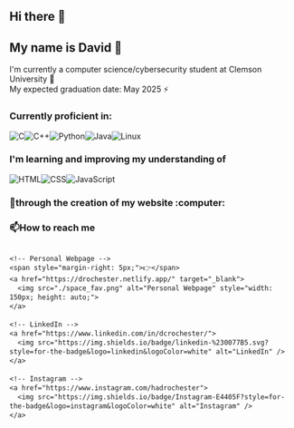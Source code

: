 
<!DOCTYPE html>
<html lang="en">

<head>
  <meta charset="UTF-8" />
  <meta http-equiv="X-UA-Compatible" content="IE=edge" />
  <meta name="viewport" content="width=device-width, initial-scale=1.0" />
  <title>David's Portfolio</title>

  <!-- Add your other meta tags, links, and styles here -->

</head>

<body>

  <h2>Hi there 👋</h2>
  <h2>My name is David 🤠</h2>

  <p>I'm currently a computer science/cybersecurity student at Clemson University 🐅<br>
    My expected graduation date: May 2025 ⚡</p>

  <h3>Currently proficient in:</h3>
  <div style="display: flex;">
    <img src="https://img.shields.io/badge/C-%2300599C.svg?style=for-the-badge&logo=c&logoColor=white" alt="C">
    <img src="https://img.shields.io/badge/C++-%2300599C.svg?style=for-the-badge&logo=c%2B%2B&logoColor=white" alt="C++">
    <img src="https://img.shields.io/badge/Python-%233776AB.svg?style=for-the-badge&logo=python&logoColor=white" alt="Python">
    <img src="https://img.shields.io/badge/Java-%23ED8B00.svg?style=for-the-badge&logo=java&logoColor=white" alt="Java">
    <img src="https://img.shields.io/badge/Linux-%23FCC624.svg?style=for-the-badge&logo=linux&logoColor=black" alt="Linux">
  </div>

  <h3>I'm learning and improving my understanding of</h3>
  <div style="display: flex;">
    <img src="https://img.shields.io/badge/HTML-%23E34F26.svg?style=for-the-badge&logo=html5&logoColor=white" alt="HTML">
    <img src="https://img.shields.io/badge/CSS-%231572B6.svg?style=for-the-badge&logo=css3&logoColor=white" alt="CSS">
    <img src="https://img.shields.io/badge/JavaScript-%23323330.svg?style=for-the-badge&logo=javascript&logoColor=%23F7DF1E" alt="JavaScript">
  </div>

  <h3>🔭through the creation of my website :computer:</h3>

  <h3>📫How to reach me</h3>

  <div style="display: flex; align-items: center; justify-content: space-between;">

    <!-- Personal Webpage -->
    <span style="margin-right: 5px;">👉</span>
    <a href="https://drochester.netlify.app/" target="_blank">
      <img src="./space_fav.png" alt="Personal Webpage" style="width: 150px; height: auto;">
    </a>

    <!-- LinkedIn -->
    <a href="https://www.linkedin.com/in/dcrochester/">
      <img src="https://img.shields.io/badge/linkedin-%230077B5.svg?style=for-the-badge&logo=linkedin&logoColor=white" alt="LinkedIn" />
    </a>

    <!-- Instagram -->
    <a href="https://www.instagram.com/hadrochester">
      <img src="https://img.shields.io/badge/Instagram-E4405F?style=for-the-badge&logo=instagram&logoColor=white" alt="Instagram" />
    </a>

  </div>

  <!-- Add your other content here -->

</body>

</html>
